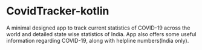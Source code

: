 # CovidTracker-kotlin
A minimal designed app to track current statistics of COVID-19 across the world and detailed state wise statistics of India. App also offers some useful information regarding COVID-19, along with helpline numbers(India only).
